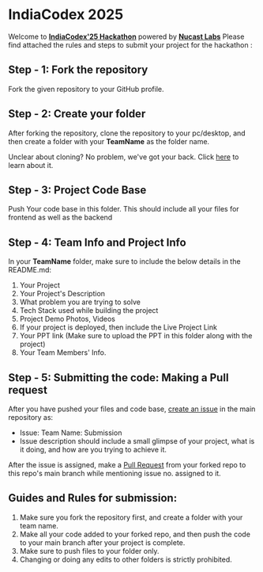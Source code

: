 # IndiaCodex 2025


Welcome to [**IndiaCodex'25 Hackathon**](https://www.indiacodex.com) powered by [**Nucast Labs**](https://nucast.io/)
Please find attached the rules and steps to submit your project for the hackathon :

## Step - 1: Fork the repository

Fork the given repository to your GitHub profile.


## Step - 2: Create your folder

After forking the repository, clone the repository to your pc/desktop, and then create a folder with your **TeamName** as the folder name.

Unclear about cloning? No problem, we've got your back. Click [here](https://docs.github.com/en/repositories/creating-and-managing-repositories/cloning-a-repository) to learn about it.

## Step - 3: Project Code Base

Push Your code base in this folder.
This should include all your files for frontend as well as the backend

## Step - 4: Team Info and Project Info

In your **TeamName** folder, make sure to include the below details in the README.md:

1. Your Project
2. Your Project's Description
3. What problem you are trying to solve
4. Tech Stack used while building the project
5. Project Demo Photos, Videos
6. If your project is deployed, then include the Live Project Link
7. Your PPT link (Make sure to upload the PPT in this folder along with the project)
8. Your Team Members' Info.

## Step - 5: Submitting the code: Making a Pull request

After you have pushed your files and code base,
[create an issue](https://github.com/IndiaCodex/IndiaCodex-2025/issues) in the main repository as:

- Issue: Team Name: Submission
- Issue description should include a small glimpse of your project, what is it doing, and how are you trying to achieve it.

After the issue is assigned, make a [Pull Request](https://docs.github.com/en/pull-requests/collaborating-with-pull-requests/proposing-changes-to-your-work-with-pull-requests/creating-a-pull-request) from your forked repo to this repo's main branch while mentioning issue no. assigned to it.

## Guides and Rules for submission:

1. Make sure you fork the repository first, and create a folder with your team name.
2. Make all your code added to your forked repo, and then push the code to your main branch after your project is complete.
3. Make sure to push files to your folder only.
4. Changing or doing any edits to other folders is strictly prohibited.
